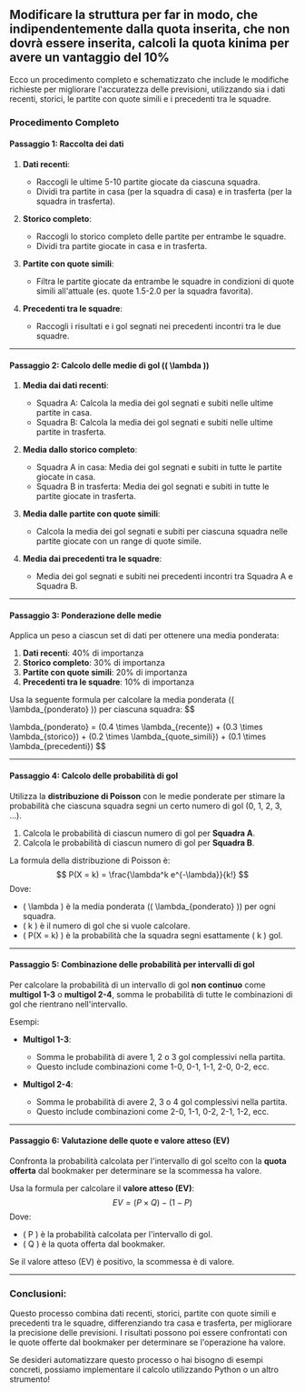 ## Modificare la struttura per far in modo, che indipendentemente dalla quota inserita, che non dovrà essere inserita, calcoli la quota kinima per avere un vantaggio del 10%

Ecco un procedimento completo e schematizzato che include le modifiche richieste per migliorare l'accuratezza delle previsioni, utilizzando sia i dati recenti, storici, le partite con quote simili e i precedenti tra le squadre.

### Procedimento Completo

#### **Passaggio 1: Raccolta dei dati**

1. **Dati recenti**:
   - Raccogli le ultime 5-10 partite giocate da ciascuna squadra.
   - Dividi tra partite in casa (per la squadra di casa) e in trasferta (per la squadra in trasferta).

2. **Storico completo**:
   - Raccogli lo storico completo delle partite per entrambe le squadre.
   - Dividi tra partite giocate in casa e in trasferta.

3. **Partite con quote simili**:
   - Filtra le partite giocate da entrambe le squadre in condizioni di quote simili all'attuale (es. quote 1.5-2.0 per la squadra favorita).

4. **Precedenti tra le squadre**:
   - Raccogli i risultati e i gol segnati nei precedenti incontri tra le due squadre.

---

#### **Passaggio 2: Calcolo delle medie di gol (\( \lambda \))**

1. **Media dai dati recenti**:
   - Squadra A: Calcola la media dei gol segnati e subiti nelle ultime partite in casa.
   - Squadra B: Calcola la media dei gol segnati e subiti nelle ultime partite in trasferta.

2. **Media dallo storico completo**:
   - Squadra A in casa: Media dei gol segnati e subiti in tutte le partite giocate in casa.
   - Squadra B in trasferta: Media dei gol segnati e subiti in tutte le partite giocate in trasferta.

3. **Media dalle partite con quote simili**:
   - Calcola la media dei gol segnati e subiti per ciascuna squadra nelle partite giocate con un range di quote simile.

4. **Media dai precedenti tra le squadre**:
   - Media dei gol segnati e subiti nei precedenti incontri tra Squadra A e Squadra B.

---

#### **Passaggio 3: Ponderazione delle medie**

Applica un peso a ciascun set di dati per ottenere una media ponderata:

1. **Dati recenti**: 40% di importanza
2. **Storico completo**: 30% di importanza
3. **Partite con quote simili**: 20% di importanza
4. **Precedenti tra le squadre**: 10% di importanza

Usa la seguente formula per calcolare la media ponderata (\( \lambda_{ponderato} \)) per ciascuna squadra:
$$


\lambda_{ponderato} = (0.4 \times \lambda_{recente}) + (0.3 \times \lambda_{storico}) + (0.2 \times \lambda_{quote\_simili}) + (0.1 \times \lambda_{precedenti})
$$


---

#### **Passaggio 4: Calcolo delle probabilità di gol**

Utilizza la **distribuzione di Poisson** con le medie ponderate per stimare la probabilità che ciascuna squadra segni un certo numero di gol (0, 1, 2, 3, ...).

1. Calcola le probabilità di ciascun numero di gol per **Squadra A**.
2. Calcola le probabilità di ciascun numero di gol per **Squadra B**.

La formula della distribuzione di Poisson è:
$$
P(X = k) = \frac{\lambda^k e^{-\lambda}}{k!}
$$
Dove:
- \( \lambda \) è la media ponderata (\( \lambda_{ponderato} \)) per ogni squadra.
- \( k \) è il numero di gol che si vuole calcolare.
- \( P(X = k) \) è la probabilità che la squadra segni esattamente \( k \) gol.

---

#### **Passaggio 5: Combinazione delle probabilità per intervalli di gol**

Per calcolare la probabilità di un intervallo di gol **non continuo** come **multigol 1-3** o **multigol 2-4**, somma le probabilità di tutte le combinazioni di gol che rientrano nell'intervallo.

Esempi:

- **Multigol 1-3**:
  - Somma le probabilità di avere 1, 2 o 3 gol complessivi nella partita.
  - Questo include combinazioni come 1-0, 0-1, 1-1, 2-0, 0-2, ecc.

- **Multigol 2-4**:
  - Somma le probabilità di avere 2, 3 o 4 gol complessivi nella partita.
  - Questo include combinazioni come 2-0, 1-1, 0-2, 2-1, 1-2, ecc.

---

#### **Passaggio 6: Valutazione delle quote e valore atteso (EV)**

Confronta la probabilità calcolata per l'intervallo di gol scelto con la **quota offerta** dal bookmaker per determinare se la scommessa ha valore.

Usa la formula per calcolare il **valore atteso (EV)**:
$$
EV = (P \times Q) - (1 - P)
$$
Dove:
- \( P \) è la probabilità calcolata per l'intervallo di gol.
- \( Q \) è la quota offerta dal bookmaker.

Se il valore atteso (EV) è positivo, la scommessa è di valore.

---

### Conclusioni:

Questo processo combina dati recenti, storici, partite con quote simili e precedenti tra le squadre, differenziando tra casa e trasferta, per migliorare la precisione delle previsioni. I risultati possono poi essere confrontati con le quote offerte dal bookmaker per determinare se l'operazione ha valore.

Se desideri automatizzare questo processo o hai bisogno di esempi concreti, possiamo implementare il calcolo utilizzando Python o un altro strumento!
